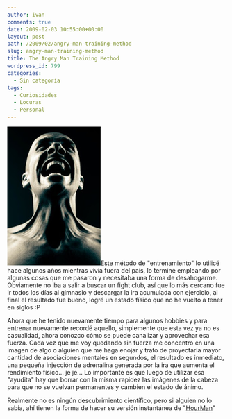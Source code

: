 ```yaml
---
author: ivan
comments: true
date: 2009-02-03 10:55:00+00:00
layout: post
path: /2009/02/angry-man-training-method
slug: angry-man-training-method
title: The Angry Man Training Method
wordpress_id: 799
categories:
  - Sin categoría
tags:
  - Curiosidades
  - Locuras
  - Personal
---
```


[![](./6.13-angry-man.jpg)](http://3.bp.blogspot.com/_T2UWuNJg3dQ/SYficAbVTrI/AAAAAAAABVI/FBpfSBI0QF0/s1600-h/6.13+angry+man.jpg)Este método de "entrenamiento" lo utilicé hace algunos años mientras vivía fuera del país, lo terminé empleando por algunas cosas que me pasaron y necesitaba una forma de desahogarme. Obviamente no iba a salir a buscar un fight club, así que lo más cercano fue ir todos los días al gimnasio y descargar la ira acumulada con ejercicio, al final el resultado fue bueno, logré un estado físico que no he vuelto a tener en siglos :P

Ahora que he tenido nuevamente tiempo para algunos hobbies y para entrenar nuevamente recordé aquello, simplemente que esta vez ya no es casualidad, ahora conozco cómo se puede canalizar y aprovechar esa fuerza. Cada vez que me voy quedando sin fuerza me concentro en una imagen de algo o alguien que me haga enojar y trato de proyectarla mayor cantidad de asociaciones mentales en segundos, el resultado es inmediato, una pequeña injección de adrenalina generada por la ira que aumenta el rendimiento físico... je je... Lo importante es que luego de utilizar esa "ayudita" hay que borrar con la misma rapidez las imágenes de la cabeza para que no se vuelvan permanentes y cambien el estado de ánimo.

Realmente no es ningún descubrimiento científico, pero si alguien no lo sabía, ahí tienen la forma de hacer su versión instantánea de "[HourMan](http://en.wikipedia.org/wiki/Hourman)"
